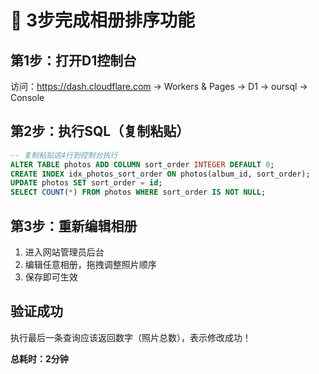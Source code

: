 # 🚀 3步完成相册排序功能

## 第1步：打开D1控制台
访问：https://dash.cloudflare.com → Workers & Pages → D1 → oursql → Console

## 第2步：执行SQL（复制粘贴）
```sql
-- 复制粘贴这4行到控制台执行
ALTER TABLE photos ADD COLUMN sort_order INTEGER DEFAULT 0;
CREATE INDEX idx_photos_sort_order ON photos(album_id, sort_order);
UPDATE photos SET sort_order = id;
SELECT COUNT(*) FROM photos WHERE sort_order IS NOT NULL;
```

## 第3步：重新编辑相册
1. 进入网站管理员后台
2. 编辑任意相册，拖拽调整照片顺序
3. 保存即可生效

## 验证成功
执行最后一条查询应该返回数字（照片总数），表示修改成功！

**总耗时：2分钟**